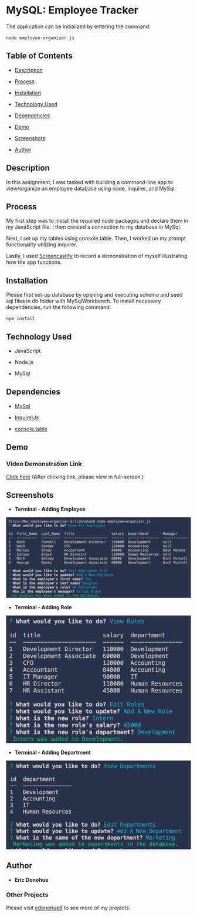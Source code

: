 # MySQL: Employee Tracker

The application can be initialized by entering the command:

```
node employee-organizer.js
```

## Table of Contents

* [Description](#description)

* [Process](#process)

* [Installation](#installation)

* [Technology Used](#technology)

* [Dependencies](#dependencies)

* [Demo](#demo)

* [Screenshots](#screenshots)

* [Author](#author)

## Description

In this assignment, I was tasked with building a command-line app to view/organize an employee database using node, inquirer, and MySql.

## Process

My first step was to install the required node packages and declare them in my JavaScript file.  I then created a connection to my database in MySql.

Next, I set up my tables using console.table.  Then, I worked on my prompt functionality utilizing inquirer.

Lastly, I used [Screencastify](https://www.screencastify.com/) to record a demonstration of myself illustrating how the app functions.

## Installation

Please first set-up database by opening and executing schema and seed sql files in db folder with MySqlWorkbench.  To install necessary dependencies, run the following command:

```
npm install
```

## Technology Used

* JavaScript

* Node.js

* MySql

## Dependencies

* [MySql](https://www.npmjs.com/package/mysql)

* [InquirerJs](https://www.npmjs.com/package/inquirer/v/0.2.3)

* [console.table](https://www.npmjs.com/package/console.table)

## Demo
### Video Demonstration Link
[Click here](https://drive.google.com/file/d/1dfRsXYtHTc_r4Pfcd1ZtbcDdIgc0mjkr/view?usp=sharing)
(After clicking link, please view in full-screen.)

## Screenshots

* **Terminal - Adding Employee**
<img src="assets/emp.png" width="600">

* **Terminal - Adding Role**
<img src="assets/role.png" width="600">

* **Terminal - Adding Department**
<img src="assets/dept.png" width="600">

## Author

* **Eric Donohue**

### Other Projects

Please visit [edonohue8](https://github.com/edonohue8/) to see more of my projects.
